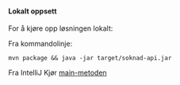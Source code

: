 
#### Lokalt oppsett

For å kjøre opp løsningen lokalt:

Fra kommandolinje:
```
mvn package && java -jar target/soknad-api.jar
```

Fra IntelliJ
Kjør [main-metoden](src/main/java/no/nav/kontantstotte/api/Launcher.java)